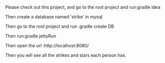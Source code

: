 Please check out this project, and go to the root project and run:gradle idea

Then create a database named 'strike' in mysql

Then go to the root project and run :gradle create DB

Then run:gradle jettyRun

Then open the url :http://localhost:8080/

Then you will see all the strikes and stars each person has.


